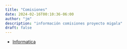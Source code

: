 ```yaml
---
title: "Comisiones"
date: 2024-02-16T00:10:36-06:00
author: "jm"
description: "información comisiones proyecto migala"
draft: false
---
```


- [Informatica](/page/informatica)